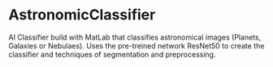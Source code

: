 # AstronomicClassifier
AI Classifier build with MatLab that classifies astronomical images (Planets, Galaxies or Nebulaes). Uses the pre-treined network ResNet50 to create the classifier and techniques of segmentation and preprocessing.
